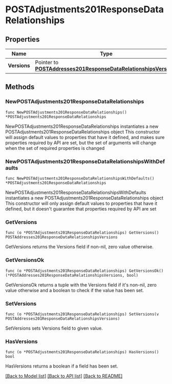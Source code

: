 # POSTAdjustments201ResponseDataRelationships

## Properties

Name | Type | Description | Notes
------------ | ------------- | ------------- | -------------
**Versions** | Pointer to [**POSTAddresses201ResponseDataRelationshipsVersions**](POSTAddresses201ResponseDataRelationshipsVersions.md) |  | [optional] 

## Methods

### NewPOSTAdjustments201ResponseDataRelationships

`func NewPOSTAdjustments201ResponseDataRelationships() *POSTAdjustments201ResponseDataRelationships`

NewPOSTAdjustments201ResponseDataRelationships instantiates a new POSTAdjustments201ResponseDataRelationships object
This constructor will assign default values to properties that have it defined,
and makes sure properties required by API are set, but the set of arguments
will change when the set of required properties is changed

### NewPOSTAdjustments201ResponseDataRelationshipsWithDefaults

`func NewPOSTAdjustments201ResponseDataRelationshipsWithDefaults() *POSTAdjustments201ResponseDataRelationships`

NewPOSTAdjustments201ResponseDataRelationshipsWithDefaults instantiates a new POSTAdjustments201ResponseDataRelationships object
This constructor will only assign default values to properties that have it defined,
but it doesn't guarantee that properties required by API are set

### GetVersions

`func (o *POSTAdjustments201ResponseDataRelationships) GetVersions() POSTAddresses201ResponseDataRelationshipsVersions`

GetVersions returns the Versions field if non-nil, zero value otherwise.

### GetVersionsOk

`func (o *POSTAdjustments201ResponseDataRelationships) GetVersionsOk() (*POSTAddresses201ResponseDataRelationshipsVersions, bool)`

GetVersionsOk returns a tuple with the Versions field if it's non-nil, zero value otherwise
and a boolean to check if the value has been set.

### SetVersions

`func (o *POSTAdjustments201ResponseDataRelationships) SetVersions(v POSTAddresses201ResponseDataRelationshipsVersions)`

SetVersions sets Versions field to given value.

### HasVersions

`func (o *POSTAdjustments201ResponseDataRelationships) HasVersions() bool`

HasVersions returns a boolean if a field has been set.


[[Back to Model list]](../README.md#documentation-for-models) [[Back to API list]](../README.md#documentation-for-api-endpoints) [[Back to README]](../README.md)


